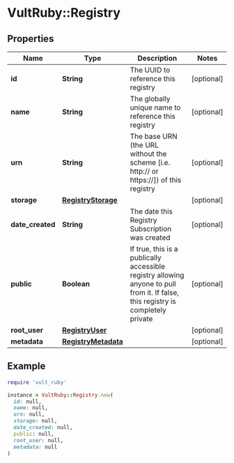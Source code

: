 # VultRuby::Registry

## Properties

| Name | Type | Description | Notes |
| ---- | ---- | ----------- | ----- |
| **id** | **String** | The UUID to reference this registry | [optional] |
| **name** | **String** | The globally unique name to reference this registry | [optional] |
| **urn** | **String** | The base URN (the URL without the scheme [i.e. http:// or https://]) of this registry | [optional] |
| **storage** | [**RegistryStorage**](RegistryStorage.md) |  | [optional] |
| **date_created** | **String** | The date this Registry Subscription was created | [optional] |
| **public** | **Boolean** | If true, this is a publically accessible registry allowing anyone to pull from it. If false, this registry is completely private | [optional] |
| **root_user** | [**RegistryUser**](RegistryUser.md) |  | [optional] |
| **metadata** | [**RegistryMetadata**](RegistryMetadata.md) |  | [optional] |

## Example

```ruby
require 'vult_ruby'

instance = VultRuby::Registry.new(
  id: null,
  name: null,
  urn: null,
  storage: null,
  date_created: null,
  public: null,
  root_user: null,
  metadata: null
)
```

